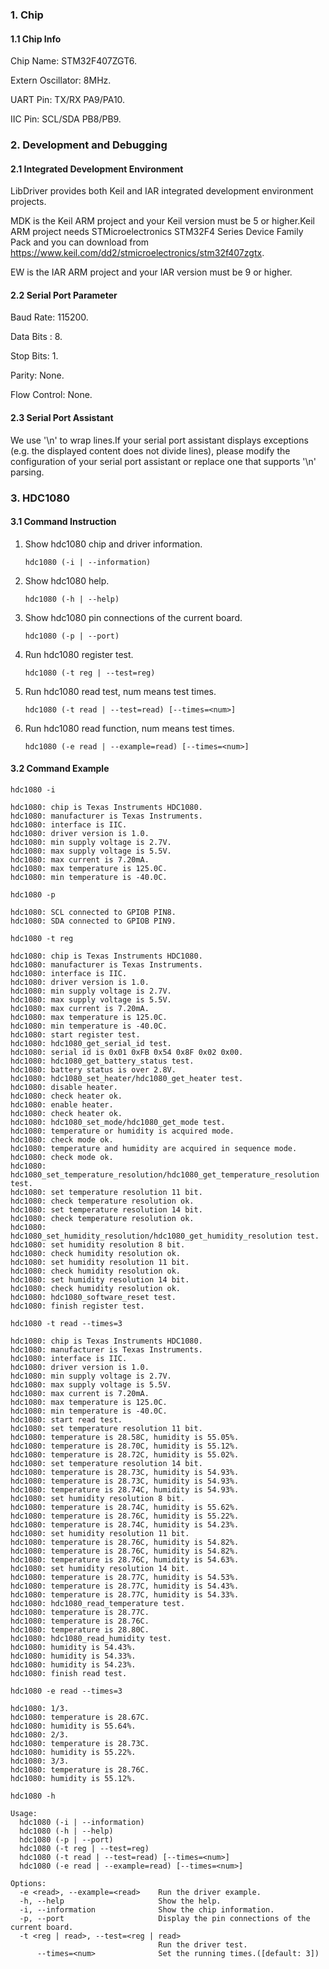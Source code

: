 ### 1. Chip

#### 1.1 Chip Info

Chip Name: STM32F407ZGT6.

Extern Oscillator: 8MHz.

UART Pin: TX/RX PA9/PA10.

IIC Pin: SCL/SDA PB8/PB9.

### 2. Development and Debugging

#### 2.1 Integrated Development Environment

LibDriver provides both Keil and IAR integrated development environment projects.

MDK is the Keil ARM project and your Keil version must be 5 or higher.Keil ARM project needs STMicroelectronics STM32F4 Series Device Family Pack and you can download from https://www.keil.com/dd2/stmicroelectronics/stm32f407zgtx.

EW is the IAR ARM project and your IAR version must be 9 or higher.

#### 2.2 Serial Port Parameter

Baud Rate: 115200.

Data Bits : 8.

Stop Bits: 1.

Parity: None.

Flow Control: None.

#### 2.3 Serial Port Assistant

We use '\n' to wrap lines.If your serial port assistant displays exceptions (e.g. the displayed content does not divide lines), please modify the configuration of your serial port assistant or replace one that supports '\n' parsing.

### 3. HDC1080

#### 3.1 Command Instruction

1. Show hdc1080 chip and driver information.

   ```shell
   hdc1080 (-i | --information)
   ```

2. Show hdc1080 help.

   ```shell
   hdc1080 (-h | --help)
   ```

3. Show hdc1080 pin connections of the current board.

   ```shell
   hdc1080 (-p | --port)
   ```

4. Run hdc1080 register test.

    ```shell
    hdc1080 (-t reg | --test=reg)
    ```

5. Run hdc1080 read test, num means test times.

    ```shell
    hdc1080 (-t read | --test=read) [--times=<num>]
    ```

6. Run hdc1080 read function, num means test times.

   ```shell
   hdc1080 (-e read | --example=read) [--times=<num>]
   ```

#### 3.2 Command Example

```shell
hdc1080 -i

hdc1080: chip is Texas Instruments HDC1080.
hdc1080: manufacturer is Texas Instruments.
hdc1080: interface is IIC.
hdc1080: driver version is 1.0.
hdc1080: min supply voltage is 2.7V.
hdc1080: max supply voltage is 5.5V.
hdc1080: max current is 7.20mA.
hdc1080: max temperature is 125.0C.
hdc1080: min temperature is -40.0C.
```

```shell
hdc1080 -p

hdc1080: SCL connected to GPIOB PIN8.
hdc1080: SDA connected to GPIOB PIN9.
```

```shell
hdc1080 -t reg

hdc1080: chip is Texas Instruments HDC1080.
hdc1080: manufacturer is Texas Instruments.
hdc1080: interface is IIC.
hdc1080: driver version is 1.0.
hdc1080: min supply voltage is 2.7V.
hdc1080: max supply voltage is 5.5V.
hdc1080: max current is 7.20mA.
hdc1080: max temperature is 125.0C.
hdc1080: min temperature is -40.0C.
hdc1080: start register test.
hdc1080: hdc1080_get_serial_id test.
hdc1080: serial id is 0x01 0xFB 0x54 0x8F 0x02 0x00.
hdc1080: hdc1080_get_battery_status test.
hdc1080: battery status is over 2.8V.
hdc1080: hdc1080_set_heater/hdc1080_get_heater test.
hdc1080: disable heater.
hdc1080: check heater ok.
hdc1080: enable heater.
hdc1080: check heater ok.
hdc1080: hdc1080_set_mode/hdc1080_get_mode test.
hdc1080: temperature or humidity is acquired mode.
hdc1080: check mode ok.
hdc1080: temperature and humidity are acquired in sequence mode.
hdc1080: check mode ok.
hdc1080: hdc1080_set_temperature_resolution/hdc1080_get_temperature_resolution test.
hdc1080: set temperature resolution 11 bit.
hdc1080: check temperature resolution ok.
hdc1080: set temperature resolution 14 bit.
hdc1080: check temperature resolution ok.
hdc1080: hdc1080_set_humidity_resolution/hdc1080_get_humidity_resolution test.
hdc1080: set humidity resolution 8 bit.
hdc1080: check humidity resolution ok.
hdc1080: set humidity resolution 11 bit.
hdc1080: check humidity resolution ok.
hdc1080: set humidity resolution 14 bit.
hdc1080: check humidity resolution ok.
hdc1080: hdc1080_software_reset test.
hdc1080: finish register test.
```

```shell
hdc1080 -t read --times=3

hdc1080: chip is Texas Instruments HDC1080.
hdc1080: manufacturer is Texas Instruments.
hdc1080: interface is IIC.
hdc1080: driver version is 1.0.
hdc1080: min supply voltage is 2.7V.
hdc1080: max supply voltage is 5.5V.
hdc1080: max current is 7.20mA.
hdc1080: max temperature is 125.0C.
hdc1080: min temperature is -40.0C.
hdc1080: start read test.
hdc1080: set temperature resolution 11 bit.
hdc1080: temperature is 28.58C, humidity is 55.05%.
hdc1080: temperature is 28.70C, humidity is 55.12%.
hdc1080: temperature is 28.72C, humidity is 55.02%.
hdc1080: set temperature resolution 14 bit.
hdc1080: temperature is 28.73C, humidity is 54.93%.
hdc1080: temperature is 28.73C, humidity is 54.93%.
hdc1080: temperature is 28.74C, humidity is 54.93%.
hdc1080: set humidity resolution 8 bit.
hdc1080: temperature is 28.74C, humidity is 55.62%.
hdc1080: temperature is 28.76C, humidity is 55.22%.
hdc1080: temperature is 28.74C, humidity is 54.23%.
hdc1080: set humidity resolution 11 bit.
hdc1080: temperature is 28.76C, humidity is 54.82%.
hdc1080: temperature is 28.76C, humidity is 54.82%.
hdc1080: temperature is 28.76C, humidity is 54.63%.
hdc1080: set humidity resolution 14 bit.
hdc1080: temperature is 28.77C, humidity is 54.53%.
hdc1080: temperature is 28.77C, humidity is 54.43%.
hdc1080: temperature is 28.77C, humidity is 54.33%.
hdc1080: hdc1080_read_temperature test.
hdc1080: temperature is 28.77C.
hdc1080: temperature is 28.76C.
hdc1080: temperature is 28.80C.
hdc1080: hdc1080_read_humidity test.
hdc1080: humidity is 54.43%.
hdc1080: humidity is 54.33%.
hdc1080: humidity is 54.23%.
hdc1080: finish read test.
```

```shell
hdc1080 -e read --times=3

hdc1080: 1/3.
hdc1080: temperature is 28.67C.
hdc1080: humidity is 55.64%.
hdc1080: 2/3.
hdc1080: temperature is 28.73C.
hdc1080: humidity is 55.22%.
hdc1080: 3/3.
hdc1080: temperature is 28.76C.
hdc1080: humidity is 55.12%.
```

```shell
hdc1080 -h

Usage:
  hdc1080 (-i | --information)
  hdc1080 (-h | --help)
  hdc1080 (-p | --port)
  hdc1080 (-t reg | --test=reg)
  hdc1080 (-t read | --test=read) [--times=<num>]
  hdc1080 (-e read | --example=read) [--times=<num>]

Options:
  -e <read>, --example=<read>    Run the driver example.
  -h, --help                     Show the help.
  -i, --information              Show the chip information.
  -p, --port                     Display the pin connections of the current board.
  -t <reg | read>, --test=<reg | read>
                                 Run the driver test.
      --times=<num>              Set the running times.([default: 3])
```

